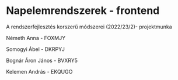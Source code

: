 # Napelemrendszerek - frontend
A rendszerfejlesztés korszerű módszerei (2022/23/2)- projektmunka 

Németh Anna       -  FOXMJY

Somogyi Ábel      -  DKRPYJ

Bognár Áron János -  BVXRY5

Kelemen András    -  EKQUGO
